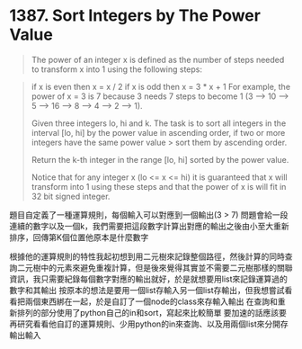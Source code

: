 # 1387. Sort Integers by The Power Value

> The power of an integer x is defined as the number of steps needed to transform x into 1 using the following steps:

> if x is even then x = x / 2
> if x is odd then x = 3 * x + 1
> For example, the power of x = 3 is 7 because 3 needs 7 steps to become 1 (3 --> 10 --> 5 --> 16 --> 8 --> 4 --> 2 --> 1).
> 
> Given three integers lo, hi and k. The task is to sort all integers in the interval [lo, hi] by the power value in ascending order, if two or more integers have the same power value > sort them by ascending order.
> 
> Return the k-th integer in the range [lo, hi] sorted by the power value.
> 
> Notice that for any integer x (lo <= x <= hi) it is guaranteed that x will transform into 1 using these steps and that the power of x is will fit in 32 bit signed integer.

題目自定義了一種運算規則，每個輸入可以對應到一個輸出(3 > 7)
問題會給一段連續的數字以及一個k，我們需要把這段數字計算出對應的輸出之後由小至大重新排序，回傳第K個位置他原本是什麼數字

根據他的運算規則的特性我起初想到用二元樹來記錄整個路徑，然後計算的同時查詢二元樹中的元素來避免重複計算，但是後來覺得其實並不需要二元樹那樣的關聯資訊，我只需要紀錄每個數字對應的輸出就好，於是就想要用list來記錄運算過的數字和其輸出
按原本的想法是要用一個list存輸入另一個list存輸出，但我想嘗試看看把兩個東西綁在一起，於是自訂了一個node的class來存輸入輸出
在查詢和重新排列的部分使用了python自己的in和sort，寫起來比較簡單
要加速的話應該要再研究看看他自訂的運算規則、少用python的in來查詢、以及用兩個list來分開存輸出輸入